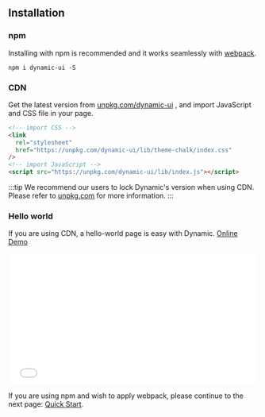 ## Installation

### npm

Installing with npm is recommended and it works seamlessly with [webpack](https://webpack.js.org/).

```shell
npm i dynamic-ui -S
```

### CDN

Get the latest version from [unpkg.com/dynamic-ui](https://unpkg.com/dynamic-ui/) , and import JavaScript and CSS file in your page.

```html
<!-- import CSS -->
<link
  rel="stylesheet"
  href="https://unpkg.com/dynamic-ui/lib/theme-chalk/index.css"
/>
<!-- import JavaScript -->
<script src="https://unpkg.com/dynamic-ui/lib/index.js"></script>
```

:::tip
We recommend our users to lock Dynamic's version when using CDN. Please refer to [unpkg.com](https://unpkg.com) for more information.
:::

### Hello world

If you are using CDN, a hello-world page is easy with Dynamic. [Online Demo](https://codepen.io/bofeng/pen/poaEmJY)

<iframe height="265" style="width: 100%;" scrolling="no" title="Element demo" src="//codepen.io/bofeng/embed/poaEmJY/?height=265&theme-id=light&default-tab=html" frameborder="no" allowtransparency="true" allowfullscreen="true">
  See the Pen <a href='https://codepen.io/bofeng/pen/poaEmJY/'>Element demo</a> by hetech
  (<a href='https://codepen.io/bofeng'>@bofeng</a>) on <a href='https://codepen.io'>CodePen</a>.
</iframe>

If you are using npm and wish to apply webpack, please continue to the next page: [Quick Start](/#/en-US/component/quickstart).
